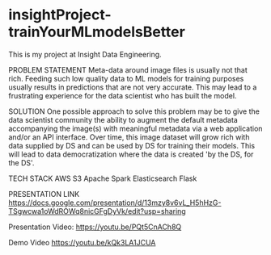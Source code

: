 # insightProject-trainYourMLmodelsBetter 

This is my project at Insight Data Engineering. 

PROBLEM STATEMENT
Meta-data around image files is usually not that rich. Feeding such low quality data to ML models for 
training purposes usually results in predictions that are not very accurate. This may lead to a 
frustrating experience for the data scientist who has built the model.

SOLUTION
One possible approach to solve this problem may be to give the data scientist community the ability to 
augment the default metadata accompanying the image(s) with meaningful metadata via a web application 
and/or an API interface. Over time, this image dataset will grow rich with data supplied by DS and can 
be used by DS for training their models. This will lead to data democratization where the data is 
created 'by the DS, for the DS'.

TECH STACK
AWS S3
Apache Spark
Elasticsearch
Flask

PRESENTATION LINK
<https://docs.google.com/presentation/d/13mzy8v6vL_H5hHzG-TSgwcwa1oWdROWq8nicGFgDyVk/edit?usp=sharing>

Presentation Video:
<https://youtu.be/PQt5CnACh8Q>

Demo Video
<https://youtu.be/kQk3LA1JCUA>

